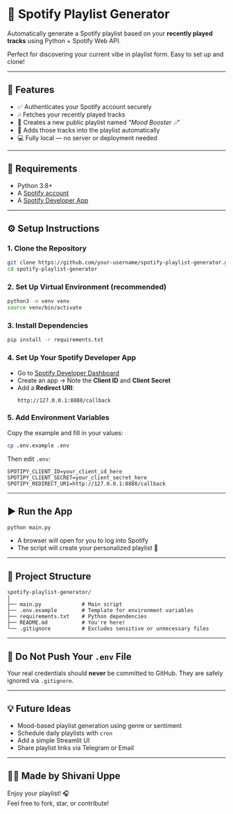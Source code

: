 # 🎵 Spotify Playlist Generator

Automatically generate a Spotify playlist based on your **recently played tracks** using Python + Spotify Web API.

Perfect for discovering your current vibe in playlist form. Easy to set up and clone!

---

## 🚀 Features

- ✅ Authenticates your Spotify account securely
- 🎶 Fetches your recently played tracks
- 📂 Creates a new public playlist named *"Mood Booster 🎶"*
- 💾 Adds those tracks into the playlist automatically
- 💻 Fully local — no server or deployment needed

---

## 🧰 Requirements

- Python 3.8+
- A [Spotify account](https://spotify.com/)
- A [Spotify Developer App](https://developer.spotify.com/dashboard/)

---

## ⚙️ Setup Instructions

### 1. Clone the Repository

```bash
git clone https://github.com/your-username/spotify-playlist-generator.git
cd spotify-playlist-generator
```

### 2. Set Up Virtual Environment (recommended)

```bash
python3 -m venv venv
source venv/bin/activate
```

### 3. Install Dependencies

```bash
pip install -r requirements.txt
```

### 4. Set Up Your Spotify Developer App

- Go to [Spotify Developer Dashboard](https://developer.spotify.com/dashboard)
- Create an app → Note the **Client ID** and **Client Secret**
- Add a **Redirect URI**:  
  ```
  http://127.0.0.1:8888/callback
  ```

### 5. Add Environment Variables

Copy the example and fill in your values:

```bash
cp .env.example .env
```

Then edit `.env`:
```env
SPOTIPY_CLIENT_ID=your_client_id_here
SPOTIPY_CLIENT_SECRET=your_client_secret_here
SPOTIPY_REDIRECT_URI=http://127.0.0.1:8888/callback
```

---

## ▶️ Run the App

```bash
python main.py
```

- A browser will open for you to log into Spotify
- The script will create your personalized playlist 🎉

---

## 📁 Project Structure

```
spotify-playlist-generator/
│
├── main.py             # Main script
├── .env.example        # Template for environment variables
├── requirements.txt    # Python dependencies
├── README.md           # You're here!
└── .gitignore          # Excludes sensitive or unnecessary files
```

---

## 🛑 Do Not Push Your `.env` File

Your real credentials should **never** be committed to GitHub. They are safely ignored via `.gitignore`.

---

## 💡 Future Ideas

- Mood-based playlist generation using genre or sentiment
- Schedule daily playlists with `cron`
- Add a simple Streamlit UI
- Share playlist links via Telegram or Email

---

## 👩‍💻 Made by Shivani Uppe

Enjoy your playlist! 🎧  
Feel free to fork, star, or contribute!

